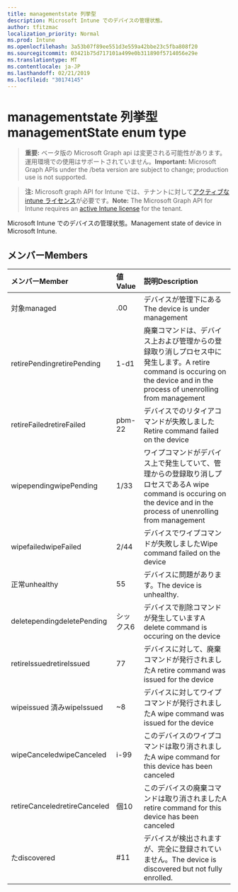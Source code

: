 ```yaml
---
title: managementstate 列挙型
description: Microsoft Intune でのデバイスの管理状態。
author: tfitzmac
localization_priority: Normal
ms.prod: Intune
ms.openlocfilehash: 3a53b07f89ee551d3e559a42bbe23c5fba808f20
ms.sourcegitcommit: 03421b75d717101a499e0b311890f5714056e29e
ms.translationtype: MT
ms.contentlocale: ja-JP
ms.lasthandoff: 02/21/2019
ms.locfileid: "30174145"
---
```

# <a name="managementstate-enum-type"></a><span data-ttu-id="0c802-103">managementstate 列挙型</span><span class="sxs-lookup"><span data-stu-id="0c802-103">managementState enum type</span></span>

> <span data-ttu-id="0c802-104">**重要:** ベータ版の Microsoft Graph api は変更される可能性があります。運用環境での使用はサポートされていません。</span><span class="sxs-lookup"><span data-stu-id="0c802-104">**Important:** Microsoft Graph APIs under the /beta version are subject to change; production use is not supported.</span></span>

> <span data-ttu-id="0c802-105">**注:** Microsoft graph API for Intune では、テナントに対して[アクティブな intune ライセンス](https://go.microsoft.com/fwlink/?linkid=839381)が必要です。</span><span class="sxs-lookup"><span data-stu-id="0c802-105">**Note:** The Microsoft Graph API for Intune requires an [active Intune license](https://go.microsoft.com/fwlink/?linkid=839381) for the tenant.</span></span>

<span data-ttu-id="0c802-106">Microsoft Intune でのデバイスの管理状態。</span><span class="sxs-lookup"><span data-stu-id="0c802-106">Management state of device in Microsoft Intune.</span></span>

## <a name="members"></a><span data-ttu-id="0c802-107">メンバー</span><span class="sxs-lookup"><span data-stu-id="0c802-107">Members</span></span>
|<span data-ttu-id="0c802-108">メンバー</span><span class="sxs-lookup"><span data-stu-id="0c802-108">Member</span></span>|<span data-ttu-id="0c802-109">値</span><span class="sxs-lookup"><span data-stu-id="0c802-109">Value</span></span>|<span data-ttu-id="0c802-110">説明</span><span class="sxs-lookup"><span data-stu-id="0c802-110">Description</span></span>|
|:---|:---|:---|
|<span data-ttu-id="0c802-111">対象</span><span class="sxs-lookup"><span data-stu-id="0c802-111">managed</span></span>|<span data-ttu-id="0c802-112">.0</span><span class="sxs-lookup"><span data-stu-id="0c802-112">0</span></span>|<span data-ttu-id="0c802-113">デバイスが管理下にある</span><span class="sxs-lookup"><span data-stu-id="0c802-113">The device is under management</span></span>|
|<span data-ttu-id="0c802-114">retirePending</span><span class="sxs-lookup"><span data-stu-id="0c802-114">retirePending</span></span>|<span data-ttu-id="0c802-115">1-d</span><span class="sxs-lookup"><span data-stu-id="0c802-115">1</span></span>|<span data-ttu-id="0c802-116">廃棄コマンドは、デバイス上および管理からの登録取り消しプロセス中に発生します。</span><span class="sxs-lookup"><span data-stu-id="0c802-116">A retire command is occuring on the device and in the process of unenrolling from management</span></span>|
|<span data-ttu-id="0c802-117">retireFailed</span><span class="sxs-lookup"><span data-stu-id="0c802-117">retireFailed</span></span>|<span data-ttu-id="0c802-118">pbm-2</span><span class="sxs-lookup"><span data-stu-id="0c802-118">2</span></span>|<span data-ttu-id="0c802-119">デバイスでのリタイアコマンドが失敗しました</span><span class="sxs-lookup"><span data-stu-id="0c802-119">Retire command failed on the device</span></span>|
|<span data-ttu-id="0c802-120">wipepending</span><span class="sxs-lookup"><span data-stu-id="0c802-120">wipePending</span></span>|<span data-ttu-id="0c802-121">1/3</span><span class="sxs-lookup"><span data-stu-id="0c802-121">3</span></span>|<span data-ttu-id="0c802-122">ワイプコマンドがデバイス上で発生していて、管理からの登録取り消しプロセスである</span><span class="sxs-lookup"><span data-stu-id="0c802-122">A wipe command is occuring on the device and in the process of unenrolling from management</span></span>|
|<span data-ttu-id="0c802-123">wipefailed</span><span class="sxs-lookup"><span data-stu-id="0c802-123">wipeFailed</span></span>|<span data-ttu-id="0c802-124">2/4</span><span class="sxs-lookup"><span data-stu-id="0c802-124">4</span></span>|<span data-ttu-id="0c802-125">デバイスでワイプコマンドが失敗しました</span><span class="sxs-lookup"><span data-stu-id="0c802-125">Wipe command failed on the device</span></span>|
|<span data-ttu-id="0c802-126">正常</span><span class="sxs-lookup"><span data-stu-id="0c802-126">unhealthy</span></span>|<span data-ttu-id="0c802-127">5</span><span class="sxs-lookup"><span data-stu-id="0c802-127">5</span></span>|<span data-ttu-id="0c802-128">デバイスに問題があります。</span><span class="sxs-lookup"><span data-stu-id="0c802-128">The device is unhealthy.</span></span>|
|<span data-ttu-id="0c802-129">deletepending</span><span class="sxs-lookup"><span data-stu-id="0c802-129">deletePending</span></span>|<span data-ttu-id="0c802-130">シックス</span><span class="sxs-lookup"><span data-stu-id="0c802-130">6</span></span>|<span data-ttu-id="0c802-131">デバイスで削除コマンドが発生しています</span><span class="sxs-lookup"><span data-stu-id="0c802-131">A delete command is occuring on the device</span></span> |
|<span data-ttu-id="0c802-132">retireIssued</span><span class="sxs-lookup"><span data-stu-id="0c802-132">retireIssued</span></span>|<span data-ttu-id="0c802-133">7</span><span class="sxs-lookup"><span data-stu-id="0c802-133">7</span></span>|<span data-ttu-id="0c802-134">デバイスに対して、廃棄コマンドが発行されました</span><span class="sxs-lookup"><span data-stu-id="0c802-134">A retire command was issued for the device</span></span>|
|<span data-ttu-id="0c802-135">wipeissued 済み</span><span class="sxs-lookup"><span data-stu-id="0c802-135">wipeIssued</span></span>|<span data-ttu-id="0c802-136">~</span><span class="sxs-lookup"><span data-stu-id="0c802-136">8</span></span>|<span data-ttu-id="0c802-137">デバイスに対してワイプコマンドが発行されました</span><span class="sxs-lookup"><span data-stu-id="0c802-137">A wipe command was issued for the device</span></span>|
|<span data-ttu-id="0c802-138">wipeCanceled</span><span class="sxs-lookup"><span data-stu-id="0c802-138">wipeCanceled</span></span>|<span data-ttu-id="0c802-139">i-9</span><span class="sxs-lookup"><span data-stu-id="0c802-139">9</span></span>|<span data-ttu-id="0c802-140">このデバイスのワイプコマンドは取り消されました</span><span class="sxs-lookup"><span data-stu-id="0c802-140">A wipe command for this device has been canceled</span></span>|
|<span data-ttu-id="0c802-141">retireCanceled</span><span class="sxs-lookup"><span data-stu-id="0c802-141">retireCanceled</span></span>|<span data-ttu-id="0c802-142">個</span><span class="sxs-lookup"><span data-stu-id="0c802-142">10</span></span>|<span data-ttu-id="0c802-143">このデバイスの廃棄コマンドは取り消されました</span><span class="sxs-lookup"><span data-stu-id="0c802-143">A retire command for this device has been canceled</span></span>|
|<span data-ttu-id="0c802-144">た</span><span class="sxs-lookup"><span data-stu-id="0c802-144">discovered</span></span>|<span data-ttu-id="0c802-145">#</span><span class="sxs-lookup"><span data-stu-id="0c802-145">11</span></span>|<span data-ttu-id="0c802-146">デバイスが検出されますが、完全に登録されていません。</span><span class="sxs-lookup"><span data-stu-id="0c802-146">The device is discovered but not fully enrolled.</span></span>|




